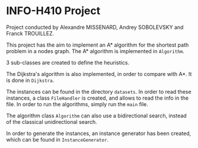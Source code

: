 # INFO-H410 Project

Project conducted by Alexandre MISSENARD, Andrey SOBOLEVSKY and Franck TROUILLEZ.

This project has the aim to implement an A* algorithm for the shortest path problem in a nodes graph. The A* algorithm is implemented in `Algorithm`. 

3 sub-classes are created to define the heuristics. 

The Dijkstra's algorithm is also implemented, in order to compare with A*. It is done in `Dijkstra`. 

The instances can be found in the directory `datasets`. In order to read these instances, a class `FileHandler` is created, and allows to read the info in the file. In order to run the algorithms, simply run the `main` file. 

The algorithm class `Algorithm` can also use a bidirectional search, instead of the classical unidirectional search.

In order to generate the instances, an instance generator has been created, which can be found in `InstanceGenerator`.

